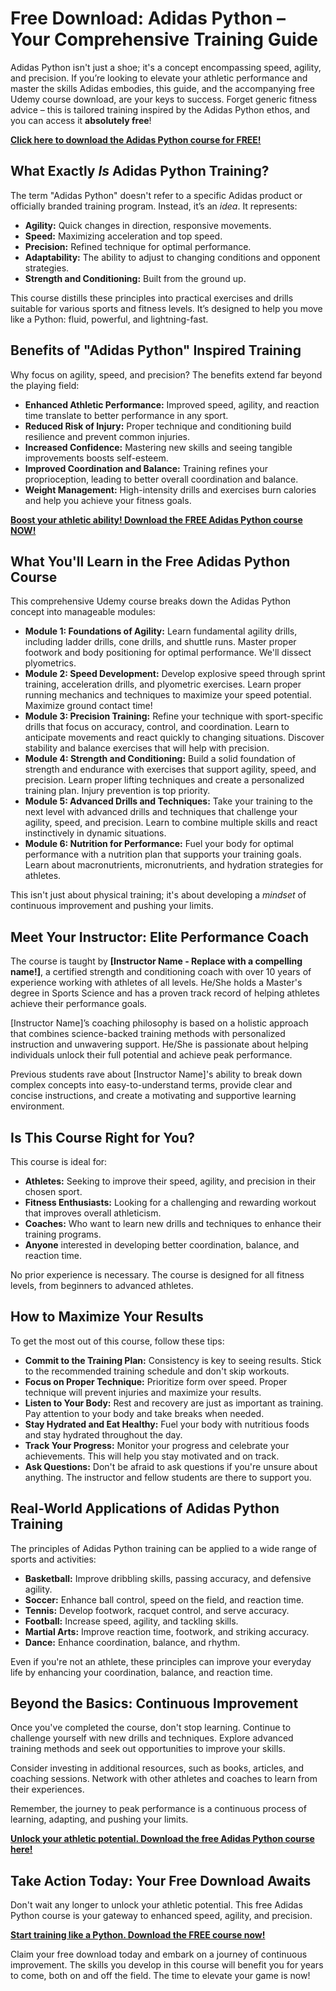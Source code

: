 # Free Download: Adidas Python – Your Comprehensive Training Guide

Adidas Python isn't just a shoe; it's a concept encompassing speed, agility, and precision. If you’re looking to elevate your athletic performance and master the skills Adidas embodies, this guide, and the accompanying free Udemy course download, are your keys to success. Forget generic fitness advice – this is tailored training inspired by the Adidas Python ethos, and you can access it **absolutely free**!

[**Click here to download the Adidas Python course for FREE!**](https://udemywork.com/adidas-python)

## What Exactly *Is* Adidas Python Training?

The term "Adidas Python" doesn't refer to a specific Adidas product or officially branded training program. Instead, it’s an *idea*. It represents:

*   **Agility:** Quick changes in direction, responsive movements.
*   **Speed:** Maximizing acceleration and top speed.
*   **Precision:** Refined technique for optimal performance.
*   **Adaptability:** The ability to adjust to changing conditions and opponent strategies.
*   **Strength and Conditioning:** Built from the ground up.

This course distills these principles into practical exercises and drills suitable for various sports and fitness levels. It’s designed to help you move like a Python: fluid, powerful, and lightning-fast.

## Benefits of "Adidas Python" Inspired Training

Why focus on agility, speed, and precision? The benefits extend far beyond the playing field:

*   **Enhanced Athletic Performance:** Improved speed, agility, and reaction time translate to better performance in any sport.
*   **Reduced Risk of Injury:** Proper technique and conditioning build resilience and prevent common injuries.
*   **Increased Confidence:** Mastering new skills and seeing tangible improvements boosts self-esteem.
*   **Improved Coordination and Balance:** Training refines your proprioception, leading to better overall coordination and balance.
*   **Weight Management:** High-intensity drills and exercises burn calories and help you achieve your fitness goals.

[**Boost your athletic ability! Download the FREE Adidas Python course NOW!**](https://udemywork.com/adidas-python)

## What You'll Learn in the Free Adidas Python Course

This comprehensive Udemy course breaks down the Adidas Python concept into manageable modules:

*   **Module 1: Foundations of Agility:** Learn fundamental agility drills, including ladder drills, cone drills, and shuttle runs. Master proper footwork and body positioning for optimal performance. We'll dissect plyometrics.
*   **Module 2: Speed Development:** Develop explosive speed through sprint training, acceleration drills, and plyometric exercises. Learn proper running mechanics and techniques to maximize your speed potential. Maximize ground contact time!
*   **Module 3: Precision Training:** Refine your technique with sport-specific drills that focus on accuracy, control, and coordination. Learn to anticipate movements and react quickly to changing situations. Discover stability and balance exercises that will help with precision.
*   **Module 4: Strength and Conditioning:** Build a solid foundation of strength and endurance with exercises that support agility, speed, and precision. Learn proper lifting techniques and create a personalized training plan. Injury prevention is top priority.
*   **Module 5: Advanced Drills and Techniques:** Take your training to the next level with advanced drills and techniques that challenge your agility, speed, and precision. Learn to combine multiple skills and react instinctively in dynamic situations.
*   **Module 6: Nutrition for Performance:** Fuel your body for optimal performance with a nutrition plan that supports your training goals. Learn about macronutrients, micronutrients, and hydration strategies for athletes.

This isn't just about physical training; it's about developing a *mindset* of continuous improvement and pushing your limits.

## Meet Your Instructor: Elite Performance Coach

The course is taught by **[Instructor Name - Replace with a compelling name!]**, a certified strength and conditioning coach with over 10 years of experience working with athletes of all levels. He/She holds a Master's degree in Sports Science and has a proven track record of helping athletes achieve their performance goals.

[Instructor Name]’s coaching philosophy is based on a holistic approach that combines science-backed training methods with personalized instruction and unwavering support. He/She is passionate about helping individuals unlock their full potential and achieve peak performance.

Previous students rave about [Instructor Name]'s ability to break down complex concepts into easy-to-understand terms, provide clear and concise instructions, and create a motivating and supportive learning environment.

## Is This Course Right for You?

This course is ideal for:

*   **Athletes:** Seeking to improve their speed, agility, and precision in their chosen sport.
*   **Fitness Enthusiasts:** Looking for a challenging and rewarding workout that improves overall athleticism.
*   **Coaches:** Who want to learn new drills and techniques to enhance their training programs.
*   **Anyone** interested in developing better coordination, balance, and reaction time.

No prior experience is necessary. The course is designed for all fitness levels, from beginners to advanced athletes.

## How to Maximize Your Results

To get the most out of this course, follow these tips:

*   **Commit to the Training Plan:** Consistency is key to seeing results. Stick to the recommended training schedule and don't skip workouts.
*   **Focus on Proper Technique:** Prioritize form over speed. Proper technique will prevent injuries and maximize your results.
*   **Listen to Your Body:** Rest and recovery are just as important as training. Pay attention to your body and take breaks when needed.
*   **Stay Hydrated and Eat Healthy:** Fuel your body with nutritious foods and stay hydrated throughout the day.
*   **Track Your Progress:** Monitor your progress and celebrate your achievements. This will help you stay motivated and on track.
*   **Ask Questions:** Don't be afraid to ask questions if you're unsure about anything. The instructor and fellow students are there to support you.

## Real-World Applications of Adidas Python Training

The principles of Adidas Python training can be applied to a wide range of sports and activities:

*   **Basketball:** Improve dribbling skills, passing accuracy, and defensive agility.
*   **Soccer:** Enhance ball control, speed on the field, and reaction time.
*   **Tennis:** Develop footwork, racquet control, and serve accuracy.
*   **Football:** Increase speed, agility, and tackling skills.
*   **Martial Arts:** Improve reaction time, footwork, and striking accuracy.
*   **Dance:** Enhance coordination, balance, and rhythm.

Even if you're not an athlete, these principles can improve your everyday life by enhancing your coordination, balance, and reaction time.

## Beyond the Basics: Continuous Improvement

Once you've completed the course, don't stop learning. Continue to challenge yourself with new drills and techniques. Explore advanced training methods and seek out opportunities to improve your skills.

Consider investing in additional resources, such as books, articles, and coaching sessions. Network with other athletes and coaches to learn from their experiences.

Remember, the journey to peak performance is a continuous process of learning, adapting, and pushing your limits.

[**Unlock your athletic potential. Download the free Adidas Python course here!**](https://udemywork.com/adidas-python)

## Take Action Today: Your Free Download Awaits

Don't wait any longer to unlock your athletic potential. This free Adidas Python course is your gateway to enhanced speed, agility, and precision.

[**Start training like a Python. Download the FREE course now!**](https://udemywork.com/adidas-python)

Claim your free download today and embark on a journey of continuous improvement. The skills you develop in this course will benefit you for years to come, both on and off the field. The time to elevate your game is now!
